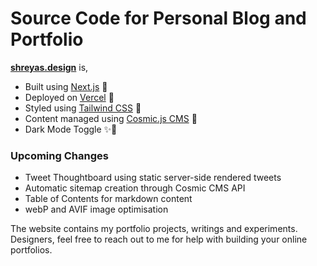 # Source Code for Personal Blog and Portfolio

**[shreyas.design](https://shreyas.design)** is,

* Built using [Next.js](https://nextjs.org) 🎉
* Deployed on [Vercel](https://vercel.com) 🚀
* Styled using [Tailwind CSS](https://tailwindcss.com) 🎨
* Content managed using [Cosmic.js CMS](https://www.cosmicjs.com) 📝
* Dark Mode Toggle ✨🌙

### Upcoming Changes 
* Tweet Thoughtboard using static server-side rendered tweets
* Automatic sitemap creation through Cosmic CMS API
* Table of Contents for markdown content
* webP and AVIF image optimisation

The website contains my portfolio projects, writings and experiments. Designers, feel free to reach out to me for help with building your online portfolios.
